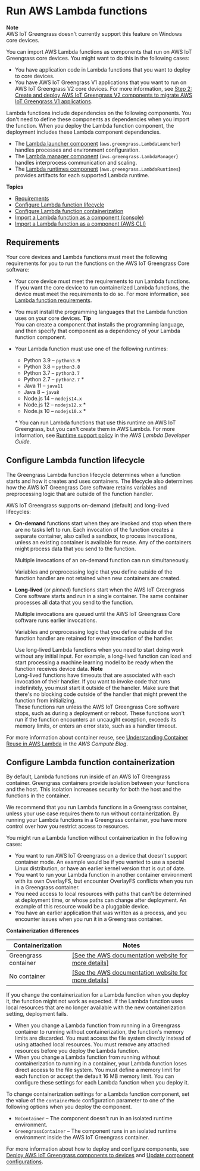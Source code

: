 # Run AWS Lambda functions<a name="run-lambda-functions"></a>

**Note**  
AWS IoT Greengrass doesn't currently support this feature on Windows core devices\. 

You can import AWS Lambda functions as components that run on AWS IoT Greengrass core devices\. You might want to do this in the following cases:
+ You have application code in Lambda functions that you want to deploy to core devices\.
+ You have AWS IoT Greengrass V1 applications that you want to run on AWS IoT Greengrass V2 core devices\. For more information, see [Step 2: Create and deploy AWS IoT Greengrass V2 components to migrate AWS IoT Greengrass V1 applications](set-up-v2-test-device.md#run-v1-applications)\.

Lambda functions include dependencies on the following components\. You don't need to define these components as dependencies when you import the function\. When you deploy the Lambda function component, the deployment includes these Lambda component dependencies\.
+ The [Lambda launcher component](lambda-launcher-component.md) \(`aws.greengrass.LambdaLauncher`\) handles processes and environment configuration\.
+ The [Lambda manager component](lambda-manager-component.md) \(`aws.greengrass.LambdaManager`\) handles interprocess communication and scaling\.
+ The [Lambda runtimes component](lambda-runtimes-component.md) \(`aws.greengrass.LambdaRuntimes`\) provides artifacts for each supported Lambda runtime\.

**Topics**
+ [Requirements](#run-lambda-functions-requirements)
+ [Configure Lambda function lifecycle](#lambda-lifecycle)
+ [Configure Lambda function containerization](#lambda-containerization)
+ [Import a Lambda function as a component \(console\)](import-lambda-function-console.md)
+ [Import a Lambda function as a component \(AWS CLI\)](import-lambda-function-cli.md)

## Requirements<a name="run-lambda-functions-requirements"></a>

Your core devices and Lambda functions must meet the following requirements for you to run the functions on the AWS IoT Greengrass Core software:
+ <a name="core-device-lambda-function-requirements"></a>Your core device must meet the requirements to run Lambda functions\. If you want the core device to run containerized Lambda functions, the device must meet the requirements to do so\. For more information, see [Lambda function requirements](setting-up.md#greengrass-v2-lambda-requirements)\.
+ You must install the programming languages that the Lambda function uses on your core devices\.
**Tip**  
You can create a component that installs the programming language, and then specify that component as a dependency of your Lambda function component\.
+ Your Lambda function must use one of the following runtimes:
  + Python 3\.9 – `python3.9`
  + Python 3\.8 – `python3.8`
  + Python 3\.7 – `python3.7`
  + Python 2\.7 – `python2.7` \*
  + Java 11 – `java11`
  + Java 8 – `java8`
  + Node\.js 14 – `nodejs14.x`
  + Node\.js 12 – `nodejs12.x` \*
  + Node\.js 10 – `nodejs10.x` \*

  \* You can run Lambda functions that use this runtime on AWS IoT Greengrass, but you can't create them in AWS Lambda\. For more information, see [Runtime support policy](https://docs.aws.amazon.com/lambda/latest/dg/runtime-support-policy.html) in the *AWS Lambda Developer Guide*\.

## Configure Lambda function lifecycle<a name="lambda-lifecycle"></a>

The Greengrass Lambda function lifecycle determines when a function starts and how it creates and uses containers\. The lifecycle also determines how the AWS IoT Greengrass Core software retains variables and preprocessing logic that are outside of the function handler\.

AWS IoT Greengrass supports on\-demand \(default\) and long\-lived lifecycles:
+ **On\-demand** functions start when they are invoked and stop when there are no tasks left to run\. Each invocation of the function creates a separate container, also called a sandbox, to process invocations, unless an existing container is available for reuse\. Any of the containers might process data that you send to the function\.

  Multiple invocations of an on\-demand function can run simultaneously\.

  Variables and preprocessing logic that you define outside of the function handler are not retained when new containers are created\.
+ **Long\-lived** \(or *pinned*\) functions start when the AWS IoT Greengrass Core software starts and run in a single container\. The same container processes all data that you send to the function\.

  Multiple invocations are queued until the AWS IoT Greengrass Core software runs earlier invocations\.

  Variables and preprocessing logic that you define outside of the function handler are retained for every invocation of the handler\.

  Use long\-lived Lambda functions when you need to start doing work without any initial input\. For example, a long\-lived function can load and start processing a machine learning model to be ready when the function receives device data\.
**Note**  
Long\-lived functions have timeouts that are associated with each invocation of their handler\. If you want to invoke code that runs indefinitely, you must start it outside of the handler\. Make sure that there's no blocking code outside of the handler that might prevent the function from initializing\.  
These functions run unless the AWS IoT Greengrass Core software stops, such as during a deployment or reboot\. These functions won't run if the function encounters an uncaught exception, exceeds its memory limits, or enters an error state, such as a handler timeout\.

For more information about container reuse, see [Understanding Container Reuse in AWS Lambda](http://aws.amazon.com/blogs/compute/container-reuse-in-lambda/) in the *AWS Compute Blog*\.

## Configure Lambda function containerization<a name="lambda-containerization"></a>

By default, Lambda functions run inside of an AWS IoT Greengrass container\. Greengrass containers provide isolation between your functions and the host\. This isolation increases security for both the host and the functions in the container\.

We recommend that you run Lambda functions in a Greengrass container, unless your use case requires them to run without containerization\. By running your Lambda functions in a Greengrass container, you have more control over how you restrict access to resources\.

You might run a Lambda function without containerization in the following cases:
+ You want to run AWS IoT Greengrass on a device that doesn't support container mode\. An example would be if you wanted to use a special Linux distribution, or have an earlier kernel version that is out of date\.
+ You want to run your Lambda function in another container environment with its own OverlayFS, but encounter OverlayFS conflicts when you run in a Greengrass container\.
+ You need access to local resources with paths that can't be determined at deployment time, or whose paths can change after deployment\. An example of this resource would be a pluggable device\.
+ You have an earlier application that was written as a process, and you encounter issues when you run it in a Greengrass container\.


**Containerization differences**  

| Containerization | Notes | 
| --- | --- | 
|  Greengrass container  |  [\[See the AWS documentation website for more details\]](http://docs.aws.amazon.com/greengrass/v2/developerguide/run-lambda-functions.html)  | 
|  No container  |  [\[See the AWS documentation website for more details\]](http://docs.aws.amazon.com/greengrass/v2/developerguide/run-lambda-functions.html)  | 

If you change the containerization for a Lambda function when you deploy it, the function might not work as expected\. If the Lambda function uses local resources that are no longer available with the new containerization setting, deployment fails\.
+ When you change a Lambda function from running in a Greengrass container to running without containerization, the function's memory limits are discarded\. You must access the file system directly instead of using attached local resources\. You must remove any attached resources before you deploy the Lambda function\.
+ When you change a Lambda function from running without containerization to running in a container, your Lambda function loses direct access to the file system\. You must define a memory limit for each function or accept the default 16 MB memory limit\. You can configure these settings for each Lambda function when you deploy it\.

To change containerization settings for a Lambda function component, set the value of the `containerMode` configuration parameter to one of the following options when you deploy the component\.<a name="lambda-function-component-container-mode-parameter"></a>
+ `NoContainer` – The component doesn't run in an isolated runtime environment\.
+ `GreengrassContainer` – The component runs in an isolated runtime environment inside the AWS IoT Greengrass container\.

For more information about how to deploy and configure components, see [Deploy AWS IoT Greengrass components to devices](manage-deployments.md) and [Update component configurations](update-component-configurations.md)\.